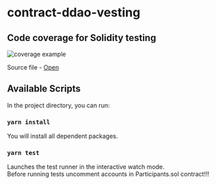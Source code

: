 # contract-ddao-vesting

## Code coverage for Solidity testing

![coverage example][1]

[1]: https://gateway.pinata.cloud/ipfs/QmUdpaWXhp6YDtpjqRK8CFaMMZSxKRtcn8DhvMLsz9Q15W?preview=1

Source file - [Open](https://gateway.pinata.cloud/ipfs/QmWsPDENiDASVFLc7PkSS38xPpuE7mWUHANeQp11xJUqbU?preview=1)

## Available Scripts

In the project directory, you can run:

### `yarn install`

You will install all dependent packages.

### `yarn test`

Launches the test runner in the interactive watch mode.\
Before running tests uncomment accounts in Participants.sol contract!!!
